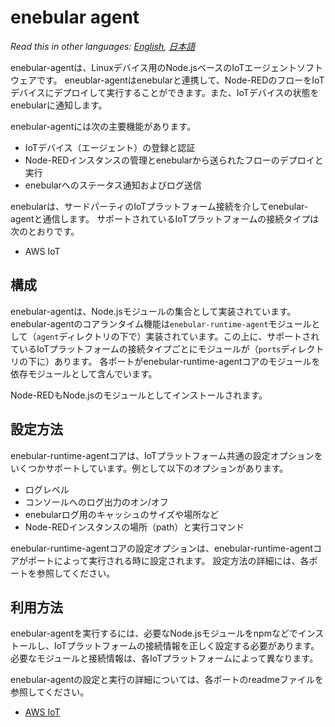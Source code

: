 
# enebular agent

*Read this in other languages: [English](README.md), [日本語](README.ja.md)*

enebular-agentは、Linuxデバイス用のNode.jsベースのIoTエージェントソフトウェアです。 eneublar-agentはenebularと連携して、Node-REDのフローをIoTデバイスにデプロイして実行することができます。また、IoTデバイスの状態をenebularに通知します。

enebular-agentには次の主要機能があります。

- IoTデバイス（エージェント）の登録と認証
- Node-REDインスタンスの管理とenebularから送られたフローのデプロイと実行
- enebularへのステータス通知およびログ送信

enebularは、サードパーティのIoTプラットフォーム接続を介してenebular-agentと通信します。 サポートされているIoTプラットフォームの接続タイプは次のとおりです。

 - AWS IoT

## 構成

enebular-agentは、Node.jsモジュールの集合として実装されています。enebular-agentのコアランタイム機能は`enebular-runtime-agent`モジュールとして（`agent`ディレクトリの下で）実装されています。この上に、サポートされているIoTプラットフォームの接続タイプごとにモジュールが（`ports`ディレクトリの下に）あります。 各ポートがenebular-runtime-agentコアのモジュールを依存モジュールとして含んでいます。

Node-REDもNode.jsのモジュールとしてインストールされます。

## 設定方法

enebular-runtime-agentコアは、IoTプラットフォーム共通の設定オプションをいくつかサポートしています。例として以下のオプションがあります。

- ログレベル
- コンソールへのログ出力のオン/オフ
- enebularログ用のキャッシュのサイズや場所など
- Node-REDインスタンスの場所（path）と実行コマンド

enebular-runtime-agentコアの設定オプションは、enebular-runtime-agentコアがポートによって実行される時に設定されます。 設定方法の詳細には、各ポートを参照してください。

## 利用方法

enebular-agentを実行するには、必要なNode.jsモジュールをnpmなどでインストールし、IoTプラットフォームの接続情報を正しく設定する必要があります。必要なモジュールと接続情報は、各IoTプラットフォームによって異なります。

enebular-agentの設定と実行の詳細については、各ポートのreadmeファイルを参照してください。

- [AWS IoT](ports/awsiot/README.ja.md)
